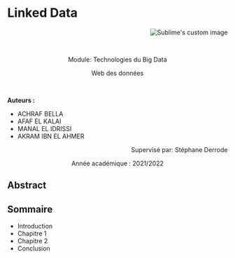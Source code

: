  # Linked Data 
  
 <p align="right">
  <img src=  https://user-images.githubusercontent.com/52492864/151979396-11c42b50-c75a-4afa-b701-f95d32b32056.png alt="Sublime's custom image"/>
 
 <p>&nbsp;</p>


 <p align="center">
 Module:  Technologies du Big Data  
 
  </p>
  
   <p align="center">
Web des données
 
  </p>
 
 
 
 <p>&nbsp;</p>

  
**Auteurs :**
- ACHRAF BELLA
- AFAF EL KALAI
- MANAL EL IDRISSI
- AKRAM IBN EL AHMER

 <p align="right">
 Supervisé par: Stéphane Derrode

</p>
 
 <p align="center">
Année académique : 2021/2022 
</p>

 
</p>

 
Abstract
--------



Sommaire
---------

- Introduction
- Chapitre 1 
- Chapitre 2
- Conclusion

 
 
